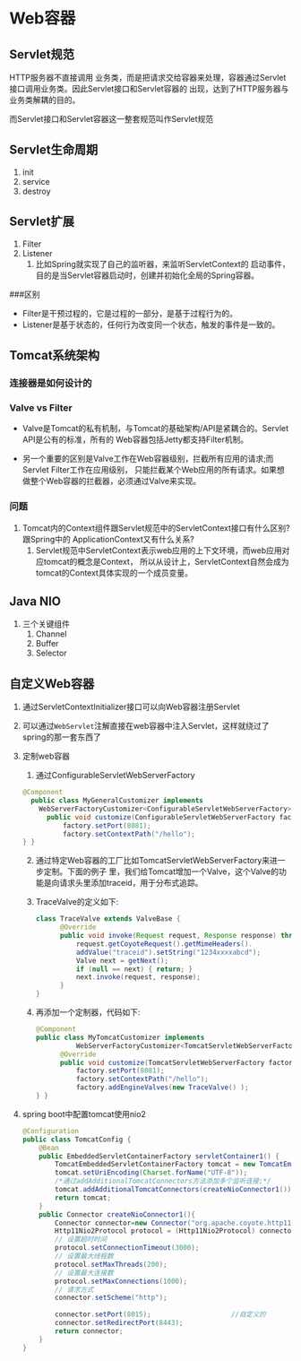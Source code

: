 # Web容器

## Servlet规范

HTTP服务器不直接调用 业务类，而是把请求交给容器来处理，容器通过Servlet接口调用业务类。因此Servlet接口和Servlet容器的 出现，达到了HTTP服务器与业务类解耦的目的。

而Servlet接口和Servlet容器这一整套规范叫作Servlet规范

## Servlet生命周期

1. init
2. service
3. destroy

## Servlet扩展

1. Filter
2. Listener
   1. 比如Spring就实现了自己的监听器，来监听ServletContext的 启动事件，目的是当Servlet容器启动时，创建并初始化全局的Spring容器。

###区别

* Filter是干预过程的，它是过程的一部分，是基于过程行为的。
* Listener是基于状态的，任何行为改变同一个状态，触发的事件是一致的。

## Tomcat系统架构

### 连接器是如何设计的

### Valve vs Filter

* Valve是Tomcat的私有机制，与Tomcat的基础架构/API是紧耦合的。Servlet API是公有的标准，所有的 Web容器包括Jetty都支持Filter机制。

* 另一个重要的区别是Valve工作在Web容器级别，拦截所有应用的请求;而Servlet Filter工作在应用级别， 只能拦截某个Web应用的所有请求。如果想做整个Web容器的拦截器，必须通过Valve来实现。

### 问题

1. Tomcat内的Context组件跟Servlet规范中的ServletContext接口有什么区别?跟Spring中的 ApplicationContext又有什么关系?
   1. Servlet规范中ServletContext表示web应用的上下文环境，而web应用对应tomcat的概念是Context， 所以从设计上，ServletContext自然会成为tomcat的Context具体实现的一个成员变量。

## Java NIO

1. 三个关键组件
   1. Channel
   2. Buffer
   3. Selector

## 自定义Web容器

1. 通过ServletContextInitializer接口可以向Web容器注册Servlet

2. 可以通过`WebServlet`注解直接在web容器中注入Servlet，这样就绕过了spring的那一套东西了

3. 定制web容器

   1. 通过ConfigurableServletWebServerFactory

   ```java
   @Component
     public class MyGeneralCustomizer implements
       WebServerFactoryCustomizer<ConfigurableServletWebServerFactory> {
         public void customize(ConfigurableServletWebServerFactory factory) {
             factory.setPort(8081);
             factory.setContextPath("/hello");
   } }
   ```

   2. 通过特定Web容器的工厂比如TomcatServletWebServerFactory来进一步定制。下面的例子 里，我们给Tomcat增加一个Valve，这个Valve的功能是向请求头里添加traceid，用于分布式追踪。
      
   1. TraceValve的定义如下:
      
         ```java
         class TraceValve extends ValveBase {
               @Override
               public void invoke(Request request, Response response) throws IOException, ServletException {
                   request.getCoyoteRequest().getMimeHeaders().
                   addValue("traceid").setString("1234xxxxabcd");
                   Valve next = getNext();
                   if (null == next) { return; }
                   next.invoke(request, response);
               }
         }
      ```
      
   2. 再添加一个定制器，代码如下:	
      
         ```java
         @Component
         public class MyTomcatCustomizer implements
                   WebServerFactoryCustomizer<TomcatServletWebServerFactory> {
               @Override
               public void customize(TomcatServletWebServerFactory factory) {
                   factory.setPort(8081);
                   factory.setContextPath("/hello");
                   factory.addEngineValves(new TraceValve() );
         } }
      ```
      
         
   
4. spring boot中配置tomcat使用nio2

   ```java
   @Configuration
   public class TomcatConfig {
       @Bean
       public EmbeddedServletContainerFactory servletContainer1() {
           TomcatEmbeddedServletContainerFactory tomcat = new TomcatEmbeddedServletContainerFactory();
           tomcat.setUriEncoding(Charset.forName("UTF-8"));
           /*通过addAdditionalTomcatConnectors方法添加多个监听连接;*/
           tomcat.addAdditionalTomcatConnectors(createNioConnector1());
           return tomcat;
       }
       public Connector createNioConnector1(){
           Connector connector=new Connector("org.apache.coyote.http11.Http11Nio2Protocol");
           Http11Nio2Protocol protocol = (Http11Nio2Protocol) connector.getProtocolHandler();
           // 设置超时时间
           protocol.setConnectionTimeout(3000);
           // 设置最大线程数
           protocol.setMaxThreads(200);
           // 设置最大连接数
           protocol.setMaxConnections(1000);
           // 请求方式
           connector.setScheme("http");
           
           connector.setPort(8015);                    //自定义的
           connector.setRedirectPort(8443);
           return connector;
       }
   }
   ```

   

